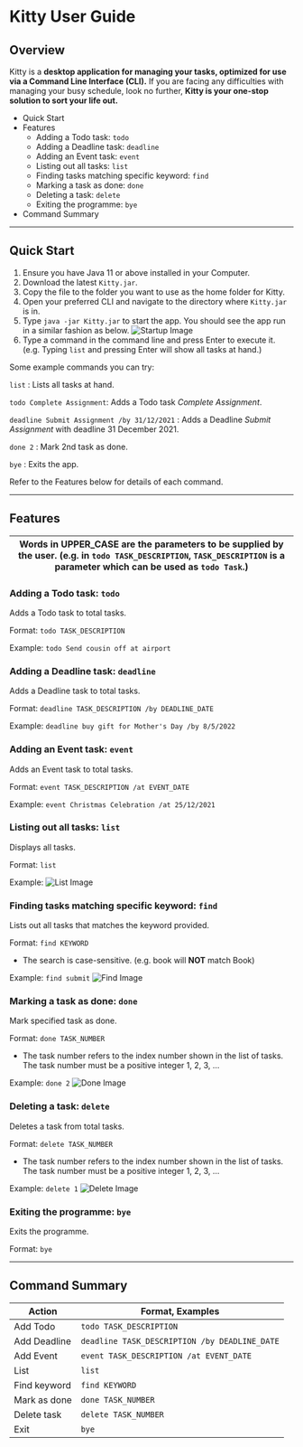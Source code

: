 # Kitty User Guide
## Overview
Kitty is a **desktop application for managing your tasks, optimized for use via a Command Line Interface (CLI).** 
If you are facing any difficulties with managing your busy schedule, look no further, **Kitty is your one-stop solution
to sort your life out.**

* Quick Start
* Features
  * Adding a Todo task: `todo`
  * Adding a Deadline task: `deadline`
  * Adding an Event task: `event`
  * Listing out all tasks: `list`
  * Finding tasks matching specific keyword: `find`
  * Marking a task as done: `done`
  * Deleting a task: `delete`
  * Exiting the programme: `bye`
* Command Summary

------------------------
## Quick Start

1. Ensure you have Java 11 or above installed in your Computer.
2. Download the latest `Kitty.jar`.
3. Copy the file to the folder you want to use as the home folder for Kitty.
4. Open your preferred CLI and navigate to the directory where `Kitty.jar` is in.
5. Type `java -jar Kitty.jar` to start the app. You should see the app run in a similar fashion as below.
   ![Startup Image](C:/Users/ASUS/Desktop/intro.png)
6. Type a command in the command line and press Enter to execute it. (e.g. Typing `list` and pressing Enter will show all tasks at hand.)

Some example commands you can try:

`list` : Lists all tasks at hand.

`todo Complete Assignment`: Adds a Todo task *Complete Assignment*.

`deadline Submit Assignment /by 31/12/2021` : Adds a Deadline *Submit Assignment* with deadline 31 December 2021.

`done 2` : Mark 2nd task as done.

`bye` : Exits the app.

Refer to the Features below for details of each command.

------------------------
## Features

|Words in UPPER_CASE are the parameters to be supplied by the user. (e.g. in `todo TASK_DESCRIPTION`, `TASK_DESCRIPTION` is a parameter which can be used as `todo Task`.)| 
|---------------------------------------------------------------------------------------------------------------------------------------------------|

### Adding a Todo task: `todo`
Adds a Todo task to total tasks.

Format: `todo TASK_DESCRIPTION`

Example: `todo Send cousin off at airport`

### Adding a Deadline task: `deadline`
Adds a Deadline task to total tasks.

Format: `deadline TASK_DESCRIPTION /by DEADLINE_DATE`

Example: `deadline buy gift for Mother's Day /by 8/5/2022
`
### Adding an Event task: `event`
Adds an Event task to total tasks.

Format: `event TASK_DESCRIPTION /at EVENT_DATE`

Example: `event Christmas Celebration /at 25/12/2021`

### Listing out all tasks: `list`
Displays all tasks.

Format: `list`

Example:
![List Image](C:/Users/ASUS/Desktop/list.png)

### Finding tasks matching specific keyword: `find`
Lists out all tasks that matches the keyword provided.

Format: `find KEYWORD`
* The search is case-sensitive. (e.g. book will **NOT** match Book)

Example: `find submit`
![Find Image](C:/Users/ASUS/Desktop/find.png)

### Marking a task as done: `done`
Mark specified task as done.

Format: `done TASK_NUMBER`
* The task number refers to the index number shown in the list of tasks. 
The task number must be a positive integer 1, 2, 3, …

Example: `done 2`
![Done Image](C:/Users/ASUS/Desktop/done.png)

### Deleting a task: `delete`
Deletes a task from total tasks.

Format: `delete TASK_NUMBER`
* The task number refers to the index number shown in the list of tasks.
  The task number must be a positive integer 1, 2, 3, …

Example: `delete 1`
![Delete Image](C:/Users/ASUS/Desktop/delete.png)

### Exiting the programme: `bye`
Exits the programme.

Format: `bye`

------------------------
## Command Summary

|Action|Format, Examples|
|---|---|
|Add Todo|`todo TASK_DESCRIPTION`| 
|Add Deadline|`deadline TASK_DESCRIPTION /by DEADLINE_DATE`|   
|Add Event|`event TASK_DESCRIPTION /at EVENT_DATE`| 
|List|`list`|
|Find keyword|`find KEYWORD`|
|Mark as done|`done TASK_NUMBER`|
|Delete task|`delete TASK_NUMBER`|
|Exit|`bye`|
